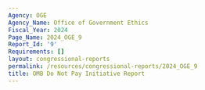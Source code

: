 ```yaml
---
Agency: OGE
Agency_Name: Office of Government Ethics
Fiscal_Year: 2024
Page_Name: 2024_OGE_9
Report_Id: '9'
Requirements: []
layout: congressional-reports
permalink: /resources/congressional-reports/2024_OGE_9
title: OMB Do Not Pay Initiative Report
---
```

